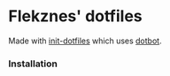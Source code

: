# Flekznes' dotfiles

Made with [init-dotfiles](https://github.com/Vaelatern/init-dotfiles) which uses [dotbot](https://github.com/anishathalye/dotbot).

### Installation ###


